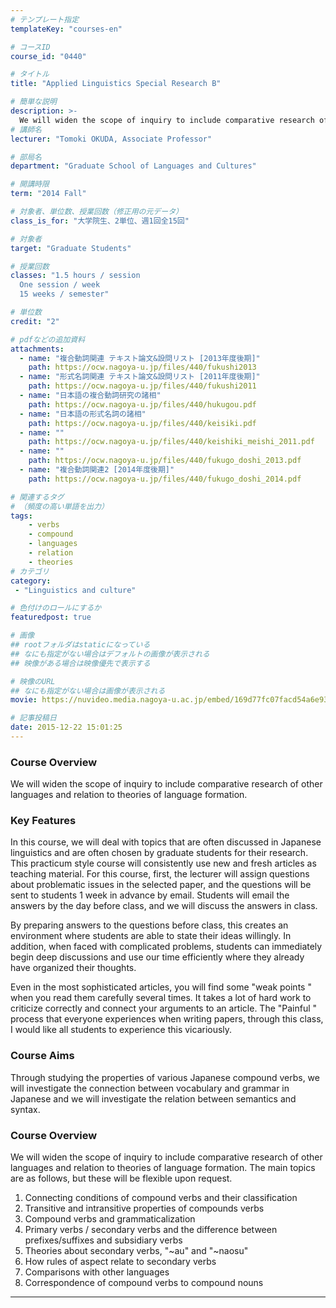 ```yaml
---
# テンプレート指定
templateKey: "courses-en"

# コースID
course_id: "0440"

# タイトル
title: "Applied Linguistics Special Research B"

# 簡単な説明
description: >-
  We will widen the scope of inquiry to include comparative research of other languages and relation to theories of language formation. ....
# 講師名
lecturer: "Tomoki OKUDA, Associate Professor"

# 部局名
department: "Graduate School of Languages and Cultures"

# 開講時限
term: "2014	Fall"

# 対象者、単位数、授業回数（修正用の元データ）
class_is_for: "大学院生、2単位、週1回全15回"

# 対象者
target: "Graduate Students"

# 授業回数
classes: "1.5 hours / session
  One session / week
  15 weeks / semester"

# 単位数
credit: "2"

# pdfなどの追加資料
attachments:
  - name: "複合動詞関連 テキスト論文&設問リスト [2013年度後期]" 
    path: https://ocw.nagoya-u.jp/files/440/fukushi2013
  - name: "形式名詞関連 テキスト論文&設問リスト [2011年度後期]" 
    path: https://ocw.nagoya-u.jp/files/440/fukushi2011
  - name: "日本語の複合動詞研究の諸相" 
    path: https://ocw.nagoya-u.jp/files/440/hukugou.pdf
  - name: "日本語の形式名詞の諸相" 
    path: https://ocw.nagoya-u.jp/files/440/keisiki.pdf
  - name: "" 
    path: https://ocw.nagoya-u.jp/files/440/keishiki_meishi_2011.pdf
  - name: "" 
    path: https://ocw.nagoya-u.jp/files/440/fukugo_doshi_2013.pdf
  - name: "複合動詞関連2 [2014年度後期]" 
    path: https://ocw.nagoya-u.jp/files/440/fukugo_doshi_2014.pdf

# 関連するタグ
# （頻度の高い単語を出力）
tags:
    - verbs
    - compound
    - languages
    - relation
    - theories
# カテゴリ
category:
 - "Linguistics and culture"

# 色付けのロールにするか
featuredpost: true

# 画像
## rootフォルダはstaticになっている
## なにも指定がない場合はデフォルトの画像が表示される
## 映像がある場合は映像優先で表示する

# 映像のURL
## なにも指定がない場合は画像が表示される
movie: https://nuvideo.media.nagoya-u.ac.jp/embed/169d77fc07facd54a6e93e1642b4f01e3fc87bd6

# 記事投稿日
date: 2015-12-22 15:01:25
---
```


### Course Overview

We will widen the scope of inquiry to include comparative research of other languages and relation to theories of language formation.

### Key Features

In this course, we will deal with topics that are often discussed in Japanese linguistics and are often chosen by graduate students for their research. This practicum style course will consistently use new and fresh articles as teaching material. For this course, first, the lecturer will assign questions about problematic issues in the selected paper, and the questions will be sent to students 1 week in advance by email. Students will email the answers by the day before class, and we will discuss the answers in class.

By preparing answers to the questions before class, this creates an environment where students are able to state their ideas willingly. In addition, when faced with complicated problems, students can immediately begin deep discussions and use our time efficiently where they already have organized their thoughts.

Even in the most sophisticated articles, you will find some "weak points " when you read them carefully several times. It takes a lot of hard work to criticize correctly and connect your arguments to an article. The "Painful " process that everyone experiences when writing papers, through this class, I would like all students to experience this vicariously.

### Course Aims

Through studying the properties of various Japanese compound verbs, we will investigate the connection between vocabulary and grammar in Japanese and we will investigate the relation between semantics and syntax.

### Course Overview

We will widen the scope of inquiry to include comparative research of other languages and relation to theories of language formation. The main topics are as follows, but these will be flexible upon request.

1. Connecting conditions of compound verbs and their classification
2. Transitive and intransitive properties of compounds verbs
3. Compound verbs and grammaticalization
4. Primary verbs / secondary verbs and the difference between prefixes/suffixes and subsidiary verbs
5. Theories about secondary verbs, "~au" and "~naosu"
6. How rules of aspect relate to secondary verbs
7. Comparisons with other languages
8. Correspondence of compound verbs to compound nouns

---
